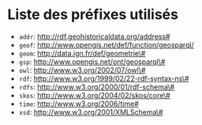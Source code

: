 # Liste des préfixes utilisés
* `addr`: <http://rdf.geohistoricaldata.org/address#>
* `geof`: <http://www.opengis.net/def/function/geosparql/>
* `geom`: <http://data.ign.fr/def/geometrie\#>
* `gsp`: <http://www.opengis.net/ont/geosparql\#>
* `owl`: <http://www.w3.org/2002/07/owl\#>
* `rdf`: <http://www.w3.org/1999/02/22-rdf-syntax-ns\#>
* `rdfs`: <http://www.w3.org/2000/01/rdf-schema\#>
* `skos`: <http://www.w3.org/2004/02/skos/core\#>
* `time`: <http://www.w3.org/2006/time#> 
* `xsd`: <http://www.w3.org/2001/XMLSchema\#>
